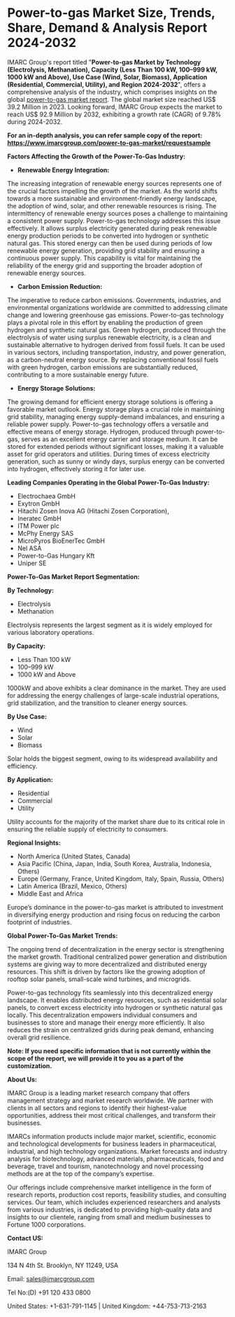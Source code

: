 ﻿# Power-to-gas Market Size, Trends, Share, Demand & Analysis Report 2024-2032
IMARC Group's report titled "**Power-to-gas Market by Technology (Electrolysis, Methanation), Capacity (Less Than 100 kW, 100–999 kW, 1000 kW and Above), Use Case (Wind, Solar, Biomass), Application (Residential, Commercial, Utility), and Region 2024-2032**", offers a comprehensive analysis of the industry, which comprises insights on the global [power-to-gas market report](https://www.imarcgroup.com/power-to-gas-market). The global market size reached US$ 39.2 Million in 2023. Looking forward, IMARC Group expects the market to reach US$ 92.9 Million by 2032, exhibiting a growth rate (CAGR) of 9.78% during 2024-2032.

**For an in-depth analysis, you can refer sample copy of the report: <https://www.imarcgroup.com/power-to-gas-market/requestsample>**

**Factors Affecting the Growth of the Power-To-Gas Industry:**

- **Renewable Energy Integration:**

The increasing integration of renewable energy sources represents one of the crucial factors impelling the growth of the market. As the world shifts towards a more sustainable and environment-friendly energy landscape, the adoption of wind, solar, and other renewable resources is rising. The intermittency of renewable energy sources poses a challenge to maintaining a consistent power supply. Power-to-gas technology addresses this issue effectively. It allows surplus electricity generated during peak renewable energy production periods to be converted into hydrogen or synthetic natural gas. This stored energy can then be used during periods of low renewable energy generation, providing grid stability and ensuring a continuous power supply. This capability is vital for maintaining the reliability of the energy grid and supporting the broader adoption of renewable energy sources.

- **Carbon Emission Reduction:**

The imperative to reduce carbon emissions. Governments, industries, and environmental organizations worldwide are committed to addressing climate change and lowering greenhouse gas emissions. Power-to-gas technology plays a pivotal role in this effort by enabling the production of green hydrogen and synthetic natural gas. Green hydrogen, produced through the electrolysis of water using surplus renewable electricity, is a clean and sustainable alternative to hydrogen derived from fossil fuels. It can be used in various sectors, including transportation, industry, and power generation, as a carbon-neutral energy source. By replacing conventional fossil fuels with green hydrogen, carbon emissions are substantially reduced, contributing to a more sustainable energy future.

- **Energy Storage Solutions:**

The growing demand for efficient energy storage solutions is offering a favorable market outlook. Energy storage plays a crucial role in maintaining grid stability, managing energy supply-demand imbalances, and ensuring a reliable power supply. Power-to-gas technology offers a versatile and effective means of energy storage. Hydrogen, produced through power-to-gas, serves as an excellent energy carrier and storage medium. It can be stored for extended periods without significant losses, making it a valuable asset for grid operators and utilities. During times of excess electricity generation, such as sunny or windy days, surplus energy can be converted into hydrogen, effectively storing it for later use.

**Leading Companies Operating in the Global Power-To-Gas Industry:**

- Electrochaea GmbH
- Exytron GmbH
- Hitachi Zosen Inova AG (Hitachi Zosen Corporation),
- Ineratec GmbH
- ITM Power plc
- McPhy Energy SAS
- MicroPyros BioEnerTec GmbH
- Nel ASA
- Power-to-Gas Hungary Kft
- Uniper SE

**Power-To-Gas Market Report Segmentation:**

**By Technology:**

- Electrolysis
- Methanation

Electrolysis represents the largest segment as it is widely employed for various laboratory operations.

**By Capacity:**

- Less Than 100 kW
- 100–999 kW
- 1000 kW and Above

1000kW and above exhibits a clear dominance in the market. They are used for addressing the energy challenges of large-scale industrial operations, grid stabilization, and the transition to cleaner energy sources.

**By Use Case:**

- Wind
- Solar
- Biomass

Solar holds the biggest segment, owing to its widespread availability and efficiency.

**By Application:**

- Residential
- Commercial
- Utility

Utility accounts for the majority of the market share due to its critical role in ensuring the reliable supply of electricity to consumers.

**Regional Insights:**

- North America (United States, Canada)
- Asia Pacific (China, Japan, India, South Korea, Australia, Indonesia, Others)
- Europe (Germany, France, United Kingdom, Italy, Spain, Russia, Others)
- Latin America (Brazil, Mexico, Others)
- Middle East and Africa

Europe’s dominance in the power-to-gas market is attributed to investment in diversifying energy production and rising focus on reducing the carbon footprint of industries.

**Global Power-To-Gas Market Trends:**

The ongoing trend of decentralization in the energy sector is strengthening the market growth. Traditional centralized power generation and distribution systems are giving way to more decentralized and distributed energy resources. This shift is driven by factors like the growing adoption of rooftop solar panels, small-scale wind turbines, and microgrids.

Power-to-gas technology fits seamlessly into this decentralized energy landscape. It enables distributed energy resources, such as residential solar panels, to convert excess electricity into hydrogen or synthetic natural gas locally. This decentralization empowers individual consumers and businesses to store and manage their energy more efficiently. It also reduces the strain on centralized grids during peak demand, enhancing overall grid resilience.

**Note: If you need specific information that is not currently within the scope of the report, we will provide it to you as a part of the customization.**

**About Us:**

IMARC Group is a leading market research company that offers management strategy and market research worldwide. We partner with clients in all sectors and regions to identify their highest-value opportunities, address their most critical challenges, and transform their businesses.

IMARCs information products include major market, scientific, economic and technological developments for business leaders in pharmaceutical, industrial, and high technology organizations. Market forecasts and industry analysis for biotechnology, advanced materials, pharmaceuticals, food and beverage, travel and tourism, nanotechnology and novel processing methods are at the top of the company’s expertise.

Our offerings include comprehensive market intelligence in the form of research reports, production cost reports, feasibility studies, and consulting services. Our team, which includes experienced researchers and analysts from various industries, is dedicated to providing high-quality data and insights to our clientele, ranging from small and medium businesses to Fortune 1000 corporations.

**Contact US:**

IMARC Group

134 N 4th St. Brooklyn, NY 11249, USA

Email: sales@imarcgroup.com

Tel No:(D) +91 120 433 0800

United States: +1-631-791-1145 | United Kingdom: +44-753-713-2163
